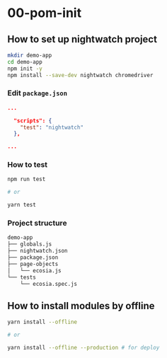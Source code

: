 # 00-pom-init


## How to set up nightwatch project

```bash
mkdir demo-app
cd demo-app
npm init -y
npm install --save-dev nightwatch chromedriver
```

### Edit `package.json`

```json
...

  "scripts": {
    "test": "nightwatch"
  },

...
```

### How to test

```bash
npm run test

# or

yarn test
```

### Project structure

```bash
demo-app
├── globals.js
├── nightwatch.json
├── package.json
├── page-objects
│   └── ecosia.js
└── tests
    └── ecosia.spec.js
```

## How to install modules by offline

```bash
yarn install --offline

# or

yarn install --offline --production # for deploy
```
